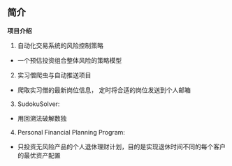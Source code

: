 ## 简介

**项目介绍**

1. 自动化交易系统的风险控制策略

* 一个预估投资组合整体风险的策略模型

2. 实习僧爬虫与自动推送项目

* 爬取实习僧的最新岗位信息， 定时将合适的岗位发送到个人邮箱

3. SudokuSolver:

* 用回溯法破解数独

4. Personal Financial Planning Program:

* 只投资无风险产品的个人退休理财计划，目的是实现退休时间不同的每个客户的最优资产配置
